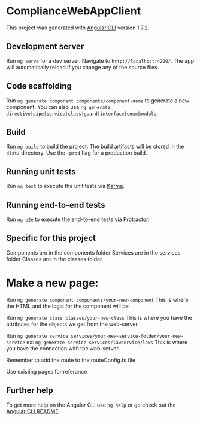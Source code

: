 # ComplianceWebAppClient

This project was generated with [Angular CLI](https://github.com/angular/angular-cli) version 1.7.2.

## Development server

Run `ng serve` for a dev server. Navigate to `http://localhost:4200/`. The app will automatically reload if you change any of the source files.

## Code scaffolding

Run `ng generate component components/component-name` to generate a new component. You can also use `ng generate directive|pipe|service|class|guard|interface|enum|module`.

## Build

Run `ng build` to build the project. The build artifacts will be stored in the `dist/` directory. Use the `-prod` flag for a production build.

## Running unit tests

Run `ng test` to execute the unit tests via [Karma](https://karma-runner.github.io).

## Running end-to-end tests

Run `ng e2e` to execute the end-to-end tests via [Protractor](http://www.protractortest.org/).

## Specific for this project

Components are in the components folder
Services are in the services folder
Classes are in the classes folder

# Make a new page: 

Run `ng generate component components/your-new-component`
This is where the HTML and the logic for the component will be

Run `ng generate class classes/your-new-class`
This is where you have the attributes for the objects we get from the web-server

Run `ng generate service services/your-new-service-folder/your-new-service`
ex: `ng generate service services/lawservice/laws`
This is where you have the connection with the web-server

Remember to add the route to the routeConfig.ts file

Use existing pages for referance 

## Further help

To get more help on the Angular CLI use `ng help` or go check out the [Angular CLI README](https://github.com/angular/angular-cli/blob/master/README.md).


